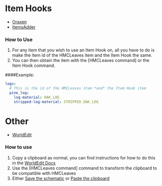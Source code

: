 # Item Hooks
* [Oraxen](https://github.com/oraxen/oraxen)
* [ItemsAdder](https://github.com/ItemsAdder)

### How to Use
1. For any item that you wish to use an Item Hook on, all you have to do is make the item id of 
the HMCLeaves item and the Item Hook the same.
2. You can then obtain the item with the [HMCLeaves command] or the Item Hook command.

####Example:
```yaml
logs:
  # This is the id of the HMCLeaves item *and* the Item Hook item
  pine_log:
    log-material: OAK_LOG
    stripped-log-material: STRIPPED_OAK_LOG
```

# Other

* [WorldEdit](https://github.com/EngineHub/WorldEdit)

### How to use
1. Copy a clipboard as normal, you can find instructions for how to do this in the [WorldEdit Docs](https://worldedit.enginehub.org/en/latest/usage/clipboard/)
2. Use the [HMCLeaves command] command to transform the clipboard to be compatible with HMCLeaves
3. Either [Save the schematic](https://worldedit.enginehub.org/en/latest/usage/clipboard/#loading-and-saving) 
or [Paste the clipboard](https://worldedit.enginehub.org/en/latest/usage/clipboard/#pasting)